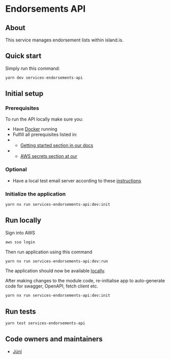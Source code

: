 # Endorsements API

## About

This service manages endorsement lists within island.is.

## Quick start

Simply run this command:

```bash
yarn dev services-endorsements-api
```

## Initial setup

### Prerequisites

To run the API locally make sure you:

- Have [Docker](https://www.docker.com/products/docker-desktop) running
- Fulfill all prerequisites listed in:
- - [Getting started section in our docs](https://docs.devland.is/development/getting-started)
- - [AWS secrets section at our](https://docs.devland.is/repository/)

### Optional

- Have a local test email server according to these [instructions](https://docs.devland.is/libs/email-service)

### Initialize the application

```bash
yarn nx run services-endorsements-api:dev:init
```

## Run locally

Sign into AWS

```bash
aws sso login
```

Then run application using this command

```bash
yarn nx run services-endorsements-api:dev:run
```

The application should now be available [locally](http://localhost:4246/).

After making changes to the module code, re-initialise app to auto-generate code
for swagger, OpenAPI, fetch client etc.

```bash
yarn nx run services-endorsements-api:dev:init
```

## Run tests

```bash
yarn test services-endorsements-api
```

## Code owners and maintainers

- [Júní](https://github.com/orgs/island-is/teams/juni/members)
